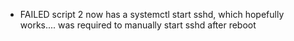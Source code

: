 * FAILED script 2 now has a systemctl start sshd, which hopefully works.... was required to manually start sshd after reboot
